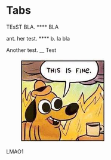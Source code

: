 # Tabs

TEsST   BLA.  ****  BLA

ant. her test.  ****  b. la bla

Another test. __ Test

<figure><img src=".gitbook/assets/this is fine.jpeg" alt=""><figcaption></figcaption></figure>

LMAO1
